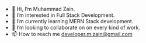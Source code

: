- 👋 Hi, I’m Muhammad Zain.
- 👀 I’m interested in Full Stack Development.
- 🌱 I’m currently learning MERN Stack development.
- 💞️ I’m looking to collaborate on on every kind of work.
- 📫 How to reach me developer.m.zain@gmail.com

<!---
zainrais333/zainrais333 is a ✨ special ✨ repository because its `README.md` (this file) appears on your GitHub profile.
You can click the Preview link to take a look at your changes.
--->
